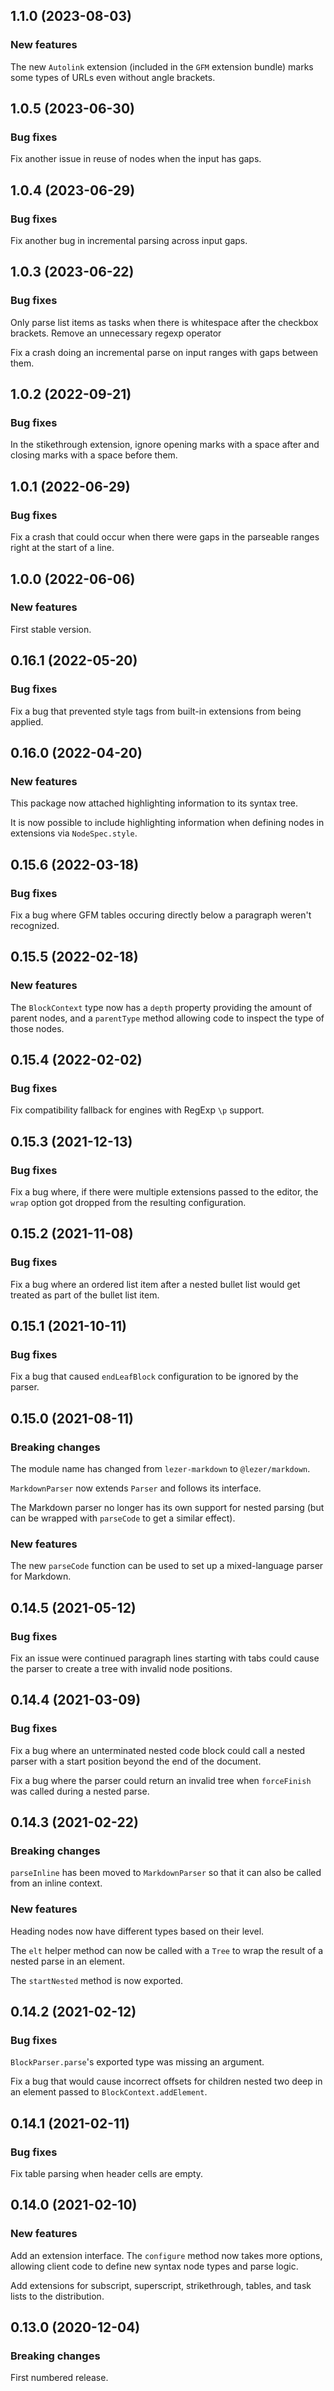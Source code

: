 ## 1.1.0 (2023-08-03)

### New features

The new `Autolink` extension (included in the `GFM` extension bundle) marks some types of URLs even without angle brackets.

## 1.0.5 (2023-06-30)

### Bug fixes

Fix another issue in reuse of nodes when the input has gaps.

## 1.0.4 (2023-06-29)

### Bug fixes

Fix another bug in incremental parsing across input gaps.

## 1.0.3 (2023-06-22)

### Bug fixes

Only parse list items as tasks when there is whitespace after the checkbox brackets. Remove an unnecessary regexp operator

Fix a crash doing an incremental parse on input ranges with gaps between them.

## 1.0.2 (2022-09-21)

### Bug fixes

In the stikethrough extension, ignore opening marks with a space after and closing marks with a space before them.

## 1.0.1 (2022-06-29)

### Bug fixes

Fix a crash that could occur when there were gaps in the parseable ranges right at the start of a line.

## 1.0.0 (2022-06-06)

### New features

First stable version.

## 0.16.1 (2022-05-20)

### Bug fixes

Fix a bug that prevented style tags from built-in extensions from being applied.

## 0.16.0 (2022-04-20)

### New features

This package now attached highlighting information to its syntax tree.

It is now possible to include highlighting information when defining nodes in extensions via `NodeSpec.style`.

## 0.15.6 (2022-03-18)

### Bug fixes

Fix a bug where GFM tables occuring directly below a paragraph weren't recognized.

## 0.15.5 (2022-02-18)

### New features

The `BlockContext` type now has a `depth` property providing the amount of parent nodes, and a `parentType` method allowing code to inspect the type of those nodes.

## 0.15.4 (2022-02-02)

### Bug fixes

Fix compatibility fallback for engines with RegExp `\p` support.

## 0.15.3 (2021-12-13)

### Bug fixes

Fix a bug where, if there were multiple extensions passed to the editor, the `wrap` option got dropped from the resulting configuration.

## 0.15.2 (2021-11-08)

### Bug fixes

Fix a bug where an ordered list item after a nested bullet list would get treated as part of the bullet list item.

## 0.15.1 (2021-10-11)

### Bug fixes

Fix a bug that caused `endLeafBlock` configuration to be ignored by the parser.

## 0.15.0 (2021-08-11)

### Breaking changes

The module name has changed from `lezer-markdown` to `@lezer/markdown`.

`MarkdownParser` now extends `Parser` and follows its interface.

The Markdown parser no longer has its own support for nested parsing (but can be wrapped with `parseCode` to get a similar effect).

### New features

The new `parseCode` function can be used to set up a mixed-language parser for Markdown.

## 0.14.5 (2021-05-12)

### Bug fixes

Fix an issue were continued paragraph lines starting with tabs could cause the parser to create a tree with invalid node positions.

## 0.14.4 (2021-03-09)

### Bug fixes

Fix a bug where an unterminated nested code block could call a nested parser with a start position beyond the end of the document.

Fix a bug where the parser could return an invalid tree when `forceFinish` was called during a nested parse.

## 0.14.3 (2021-02-22)

### Breaking changes

`parseInline` has been moved to `MarkdownParser` so that it can also be called from an inline context.

### New features

Heading nodes now have different types based on their level.

The `elt` helper method can now be called with a `Tree` to wrap the result of a nested parse in an element.

The `startNested` method is now exported.

## 0.14.2 (2021-02-12)

### Bug fixes

`BlockParser.parse`'s exported type was missing an argument.

Fix a bug that would cause incorrect offsets for children nested two deep in an element passed to `BlockContext.addElement`.

## 0.14.1 (2021-02-11)

### Bug fixes

Fix table parsing when header cells are empty.

## 0.14.0 (2021-02-10)

### New features

Add an extension interface. The `configure` method now takes more options, allowing client code to define new syntax node types and parse logic.

Add extensions for subscript, superscript, strikethrough, tables, and task lists to the distribution.

## 0.13.0 (2020-12-04)

### Breaking changes

First numbered release.
